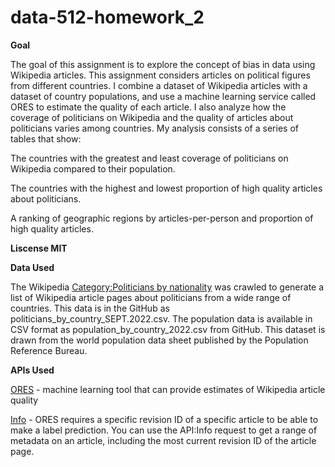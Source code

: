 # data-512-homework_2

**Goal**

The goal of this assignment is to explore the concept of bias in data using Wikipedia articles. This assignment considers articles on political figures from different countries. I combine a dataset of Wikipedia articles with a dataset of country populations, and use a machine learning service called ORES to estimate the quality of each article. I also analyze how the coverage of politicians on Wikipedia and the quality of articles about politicians varies among countries. My analysis consists of a series of tables that show:

The countries with the greatest and least coverage of politicians on Wikipedia compared to their population.

The countries with the highest and lowest proportion of high quality articles about politicians.

A ranking of geographic regions by articles-per-person and proportion of high quality articles.

**Liscense MIT**

**Data Used**

The Wikipedia [Category:Politicians by nationality](https://en.wikipedia.org/wiki/Category:Politicians_by_nationality) was crawled to generate a list of Wikipedia article pages about politicians from a wide range of countries. This data is in the GitHub as politicians_by_country_SEPT.2022.csv.
The population data is available in CSV format as population_by_country_2022.csv from GitHub. This dataset is drawn from the world population data sheet published by the Population Reference Bureau.

**APIs Used**

[ORES](https://www.mediawiki.org/wiki/ORES) -  machine learning tool that can provide estimates of Wikipedia article quality

[Info](https://www.mediawiki.org/wiki/API:Info) - ORES requires a specific revision ID of a specific article to be able to make a label prediction. You can use the API:Info request to get a range of metadata on an article, including the most current revision ID of the article page.



